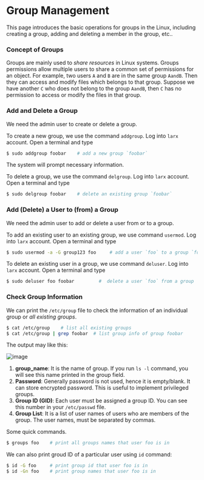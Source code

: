 # Group Management 

This page introduces the basic operations for groups in the Linux, including creating a group, adding and deleting a member in the group, etc..


### Concept of Groups

Groups are mainly used to *share resources* in Linux systems. Groups permissions allow multiple users to share a common set of permissions for an object. For example, two users `A` and `B` are in the same group `AandB`. Then they can access and modify files which belongs to that group. Suppose we have another `C` who does not belong to the group `AandB`, then `C` has no permission to access or modify the files in that group.



### Add and Delete a Group 

We need the admin user to create or delete a group.

To create a new group, we use the command `addgroup`. Log into `larx` account. Open a terminal and type

```bash
$ sudo addgroup foobar    # add a new group `foobar`
```

The system will prompt necessary information.

To delete a group, we use the command `delgroup`. Log into `larx` account. Open a terminal and type

```bash
$ sudo delgroup foobar    # delete an existing group `foobar`
```


### Add (Delete) a User to (from) a Group

We need the admin user to add or delete a user from or to a group. 

To add an existing user to an existing group, we use command `usermod`. Log into `larx` account. Open a terminal and type

```bash
$ sudo usermod -a -G group123 foo     # add a user `foo` to a group `foobar`
```

To delete an existing user in a group, we use command `deluser`. Log into `larx` account. Open a terminal and type

```bash
$ sudo deluser foo foobar         #  delete a user `foo` from a group `foobar`
```


### Check Group Information
We can print the `/etc/group` file to check the information of an individual group or *all existing groups*.

```bash
$ cat /etc/group	# list all existing groups
$ cat /etc/group | grep foobar 	# list group info of group foobar
```

The output may like this:

![image](https://www.cyberciti.biz/media/new/faq/2006/02/etc_group_file.jpg)

1. **group_name**: It is the name of group. If you run `ls -l` command, you will see this name printed in the group field.
2. **Password**: Generally password is not used, hence it is empty/blank. It can store encrypted password. This is useful to implement privileged groups.
3. **Group ID (GID)**: Each user must be assigned a group ID. You can see this number in your `/etc/passwd` file.
4. **Group List**: It is a list of user names of users who are members of the group. The user names, must be separated by commas.



Some quick commands.

``` bash
$ groups foo 	# print all groups names that user foo is in
```

We can also print groud ID of a particular user using `id` command:

```bash
$ id -G foo 	# print group id that user foo is in
$ id -Gn foo 	# print group names that user foo is in
```


